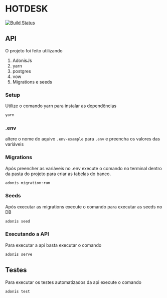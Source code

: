 # HOTDESK
[![Build Status](https://travis-ci.com/leandross2/htdsk2.svg?branch=master)](https://travis-ci.com/leandross2/htdsk2)
## API

O projeto foi feito utilizando

1. AdonisJs
2. yarn
3. postgres
4. vow
5. Migrations e seeds

### Setup

Utilize o comando yarn para instalar as dependências

```bash
yarn
```

### .env

altere o nome do aquivo `.env-example` para `.env` e preencha os valores das variáveis

### Migrations

Após preencher as variáveis no .env execute o comando no terminal dentro da pasta do projeto para criar as tabelas do banco.

```js
adonis migration:run
```

### Seeds

Após executar as migrations execute o comando para executar as seeds no DB

```js
adonis seed
```

### Executando a API

Para executar a api basta executar o comando

```js
adonis serve
```

## Testes

Para executar os testes automatizados da api execute o comando

```js
adonis test
```
